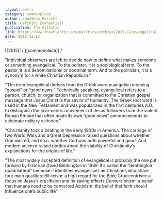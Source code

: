 ```yaml
---
layout: entry
category: commonplace
author: Jonathan Merritt
title: Defining Evangelical
publication: The Atlantic
link: https://www.theatlantic.com/politics/archive/2015/12/evangelical-christian/418236/
date: 2015-12-12
---
```


[[2015]] / [[commonplace]] / 

"individual observers are left to decide how to define what makes someone or something evangelical. To the pollster, it is a sociological term. To the pastor, it is a denominational or doctrinal term. And to the politician, it is a synonym for a white Christian Republican."

"The term evangelical derives from the Greek word euangelion meaning “gospel” or “good news.” Technically speaking, evangelical refers to a person, church, or organization that is committed to the Christian gospel message that Jesus Christ is the savior of humanity. The Greek root word is used in the New Testament and was popularized in the first centuries A.D. to distinguish the love-centric movement of Jesus followers from the violent Roman Empire that often made its own “good news” announcements to celebrate military victories."

"Christianity took a beating in the early 1900s in America. The carnage of two World Wars and a Great Depression raised questions about whether God existed, and if so, whether God was both powerful and good. And modern science raised doubts about the viability of Christianity’s explanations for the origins of life."

"The most widely accepted definition of evangelical is probably the one put forward by historian David Bebbington in 1989. It’s called the “Bebbington quadrilateral” because it identifies evangelicals as Christians who share four main qualities: Biblicism: a high regard for the Bible Crucicentrism: a focus on Jesus’s crucifixion and its saving effects Conversionism: a belief that humans need to be converted Activism: the belief that faith should influence one’s public life"
